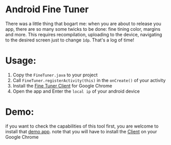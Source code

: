 Android Fine Tuner
=========================

There was a little thing that bogart me: when you are about to release you app, there are so many some twicks to be done:
fine tining color, margins and more. This requires recompilation, uploading to the device, navigating to the desired screen just to change `1dp`.
That's a log of time!

Usage:
=========================

1. Copy the `FineTuner.java` to your project
2. Call `FineTuner.registerActivity(this)` in the `onCreate()` of your activity
3. Install the [Fine Tuner Client](https://chrome.google.com/webstore/detail/android-finetuner/iefbhbepcgnkdebmokindfeiolmoocca) for Google Chrome
4. Open the app and Enter the `local ip` of your android device

Demo:
=========================

if you want to check the capabilities of this tool first, you are welcome to install that [demo app](https://play.google.com/store/apps/details?id=ninthbit.fine.tuner.demo). note that you will have to install the [Client](https://chrome.google.com/webstore/detail/android-finetuner/iefbhbepcgnkdebmokindfeiolmoocca) on your Google Chrome
